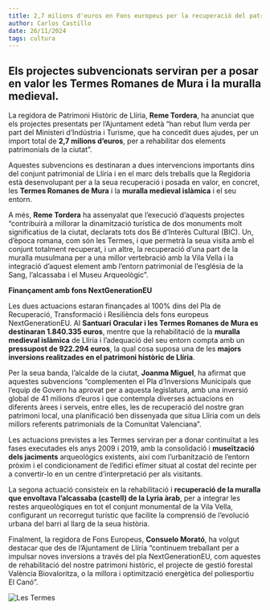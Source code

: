 ```yaml
---
title: 2,7 milions d'euros en Fons europeus per la recuperació del patrimoni històric de Llíria
author: Carlos Castillo
date: 26/11/2024
tags: cultura
---
```


## Els projectes subvencionats serviran per a posar en valor les Termes Romanes de Mura i la muralla medieval.

La regidora de Patrimoni Històric de Llíria, **Reme Tordera**, ha anunciat que els projectes presentats per l’Ajuntament edetà “han rebut llum verda per part del Ministeri d’Indústria i Turisme, que ha concedit dues ajudes, per un import total de **2,7 milions d’euros**, per a rehabilitar dos elements patrimonials de la ciutat”.

Aquestes subvencions es destinaran a dues intervencions importants dins del conjunt patrimonial de Llíria i en el marc dels treballs que la Regidoria està desenvolupant per a la seua recuperació i posada en valor, en concret, les **Termes Romanes de Mura** i la **muralla medieval islàmica** i el seu entorn.

A més, **Reme Tordera** ha assenyalat que l’execució d’aquests projectes “contribuirà a millorar la dinamització turística de dos monuments molt significatius de la ciutat, declarats tots dos Bé d’Interès Cultural (BIC). Un, d’època romana, com són les Termes, i que permetrà la seua visita amb el conjunt totalment recuperat, i un altre, la recuperació d’una part de la muralla musulmana per a una millor vertebració amb la Vila Vella i la integració d’aquest element amb l’entorn patrimonial de l’església de la Sang, l’alcassaba i el Museu Arqueològic”.

**Finançament amb fons NextGenerationEU**

Les dues actuacions estaran finançades al 100% dins del Pla de Recuperació, Transformació i Resiliència dels fons europeus NextGenerationEU. Al **Santuari Oracular i les Termes Romanes de Mura es destinaran 1.840.335 euros**, mentre que la rehabilitació de la **muralla medieval islàmica** de Llíria i l’adequació del seu entorn compta amb un **pressupost de 922.294 euros**, la qual cosa suposa una de les **majors inversions realitzades en el patrimoni històric de Llíria**.

Per la seua banda, l’alcalde de la ciutat, **Joanma Miguel**, ha afirmat que aquestes subvencions “complementen el Pla d’Inversions Municipals que l’equip de Govern ha aprovat per a aquesta legislatura, amb una inversió global de 41 milions d’euros i que contempla diverses actuacions en diferents àrees i serveis, entre elles, les de recuperació del nostre gran patrimoni local, una planificació ben dissenyada que situa Llíria com un dels millors referents patrimonials de la Comunitat Valenciana”.

Les actuacions previstes a les Termes serviran per a donar continuïtat a les fases executades els anys 2009 i 2019, amb la consolidació i **museïtzació dels jaciments** arqueològics existents, així com l’urbanització de l’entorn pròxim i el condicionament de l’edifici efímer situat al costat del recinte per a convertir-lo en un centre d’interpretació per als visitants.

La segona actuació consisteix en la rehabilitació i **recuperació de la muralla que envoltava l’alcassaba (castell) de la Lyria àrab**, per a integrar les restes arqueològiques en tot el conjunt monumental de la Vila Vella, configurant un recorregut turístic que facilite la comprensió de l’evolució urbana del barri al llarg de la seua història.

Finalment, la regidora de Fons Europeus, **Consuelo Morató**, ha volgut destacar que des de l’Ajuntament de Llíria “continuem treballant per a impulsar noves inversions a través del pla NextGenerationEU, com aquestes de rehabilitació del nostre patrimoni històric, el projecte de gestió forestal València Biovaloritza, o la millora i optimització energètica del poliesportiu El Canó”.

![Les Termes](/assets/continguts/recursos/20241126-Termas-Romanas-de-Mura.jpg "Les termes actualment")